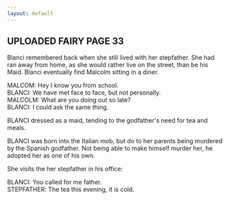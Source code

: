 ```yaml
---
layout: default
---
```

## UPLOADED FAIRY PAGE 33
Blanci remembered back when she still lived with her stepfather. She had ran away from home, as she would rather live on the street, than be his Maid. Blanci eventually find Malcolm sitting in a diner.

MALCOM: Hey I know you from school.<br />
BLANCI: We have met face to face, but not personally.<br />
MALCOLM: What are you doing out so late?<br />
BLANCI: I could ask the same thing.<br />

BLANCI dressed as a maid, tending to the godfather's need for tea and meals.

BLANCI was born into the Italian mob, but do to her parents being murdered by the Spanish godfather. Not being able to make himself murder her, he adopted her as one of his own.

She visits the her stepfather in his office:

BLANCI: You called for me father.<br />
STEPFATHER: The tea this evening, it is cold.
